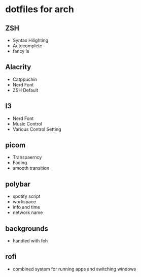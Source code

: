 # dotfiles for arch

## ZSH

- Syntax Hilighting
- Autocomplete
- fancy ls

## Alacrity 
- Catppuchin
- Nerd Font
- ZSH Default

## I3 
- Nerd Font
- Music Control
- Various Control Setting

## picom
- Transpaerncy
- Fading
- smooth transition

## polybar
- spotify script
- workspace
- info and time 
- network name

## backgrounds
- handled with feh

## rofi
- combined system for running apps and switching windows
